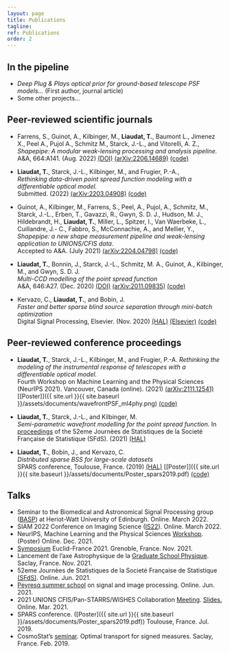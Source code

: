 ```yaml
---
layout: page
title: Publications
tagline:
ref: Publications
order: 2
---
```


## In the pipeline

* *Deep Plug & Plays optical prior for ground-based telescope PSF models...* (First author, journal article)
* Some other projects...

## Peer-reviewed scientific journals

* Farrens, S., Guinot, A., Kilbinger, M., **Liaudat, T.**, Baumont L., Jimenez X., Peel A., Pujol A., Schmitz M., Starck, J.-L., and Vitorelli, A. Z.,  
    *Shapepipe: A modular weak-lensing processing and analysis pipeline.*  
    A&A, 664:A141. (Aug. 2022) [(DOI)](https://doi.org/10.1051/0004-6361/202243970) [(arXiv:2206.14689)](https://arxiv.org/abs/2206.14689) [(code)](https://github.com/CosmoStat/shapepipe)

* **Liaudat, T.**, Starck, J.-L., Kilbinger, M., and Frugier, P.-A.,  
    *Rethinking data-driven point spread function modeling with a differentiable optical model.*  
    Submitted. (2022) [(arXiv:2203.04908)](https://arxiv.org/abs/2203.04908) [(code)](https://github.com/tobias-liaudat/wf-psf)

* Guinot, A., Kilbinger, M., Farrens, S., Peel, A., Pujol, A., Schmitz, M., Starck, J.-L., Erben, T., Gavazzi, R., Gwyn, S. D. J., Hudson, M. J., Hildebrandt, H., **Liaudat, T.**, Miller, L., Spitzer, I., Van Waerbeke, L., Cuillandre, J.- C., Fabbro, S., McConnachie, A., and Mellier, Y.,    
    *Shapepipe: a new shape measurement pipeline and weak-lensing application to UNIONS/CFIS data*.  
    Accepted to A&A. (July 2021) [(arXiv:2204.04798)](https://arxiv.org/abs/2204.04798) [(code)](https://github.com/CosmoStat/shapepipe)

* **Liaudat, T.**, Bonnin, J., Starck, J.-L., Schmitz, M. A., Guinot, A., Kilbinger, M., and Gwyn, S. D. J.  
    *Multi-CCD modelling of the point spread function*    
    A&A, 646:A27. (Dec. 2020) [(DOI)](https://doi.org/10.1051/0004-6361/202039584) [(arXiv:2011.09835)](https://arxiv.org/abs/2011.09835) [(code)](https://github.com/CosmoStat/mccd)

* Kervazo, C., **Liaudat, T.**, and Bobin, J.   
    *Faster and better sparse blind source separation through mini-batch optimization*    
    Digital Signal Processing, Elsevier. (Nov. 2020) [(HAL)](https://hal.archives-ouvertes.fr/hal-02426991/) [(Elsevier)](https://doi.org/10.1016/j.dsp.2020.102827) [(code)](https://github.com/jbobin/dGMCA)

## Peer-reviewed conference proceedings

* **Liaudat, T.**, Starck, J.-L., Kilbinger, M., and Frugier, P.-A.
    *Rethinking the modeling of the instrumental response of telescopes with a differentiable optical model.*  
    Fourth Workshop on Machine Learning and the Physical Sciences (NeurIPS 2021). Vancouver, Canada (online). (2021) [(arXiv:2111.12541)](https://arxiv.org/abs/2111.12541) [[Poster]]({{ site.url }}{{ site.baseurl }}/assets/documents/wavefrontPSF_ml4phy.png) [(code)](https://github.com/tobias-liaudat/wf-psf)

* **Liaudat, T.**, Starck, J.-L., and Kilbinger, M.  
    *Semi-parametric wavefront modelling for the point spread function.*
    In [proceedings](https://jds2021.sciencesconf.org/) of the 52eme Journèes de Statistiques de la Societé Française de Statistique (SFdS). (2021) [(HAL)](https://hal.archives-ouvertes.fr/hal-03444576)

* **Liaudat, T.**, Bobin, J., and Kervazo, C.  
    *Distributed sparse BSS for large-scale datasets*    
    SPARS conference, Toulouse, France. (2019) [(HAL)](https://hal.archives-ouvertes.fr/hal-02088466/) [[Poster]]({{ site.url }}{{ site.baseurl }}/assets/documents/Poster_spars2019.pdf) [(code)](https://github.com/tobias-liaudat/DGMCA)

## Talks

* Seminar to the Biomedical and Astronomical Signal Processing group ([BASP](https://www.hw.ac.uk/uk/schools/engineering-physical-sciences/institutes/sensors-signals-systems/basp.htm)) at Heriot-Watt University of Edinburgh. Online. March 2022.
* SIAM 2022 Conference on Imaging Science ([IS22](https://www.siam.org/conferences/cm/conference/is22)). Online. March 2022.
* NeurIPS, Machine Learning and the Physical Sciences [Workshop](https://ml4physicalsciences.github.io/2021/). (Poster) Online. Dec. 2021.
* [Symposium](https://indico.in2p3.fr/event/24640/) Euclid-France 2021. Grenoble, France. Nov. 2021.
* Lancement de l’axe Astrophysique de la [Graduate School Physique](https://openagenda.com/universite-paris-saclay/events/astrophysiqueparis-saclay). Saclay, France. Nov. 2021.
* 52eme Journèes de Statistiques de la Societé Française de Statistique [(SFdS)](https://jds2021.sciencesconf.org/). Online. Jun. 2021.
* [Peyresq summer school](http://gretsi.fr/peyresq21/index.php) on signal and image processing. Online. Jun. 2021.
* 2021 UNIONS CFIS/Pan-STARRS/WISHES Collaboration [Meeting](https://indico.in2p3.fr/event/23099/overview). [Slides.](https://github.com/tobias-liaudat/slides/tree/master/slides/2021-03-UNIONS_consortium_meeting)  Online. Mar. 2021.
* SPARS conference. ([Poster]({{ site.url }}{{ site.baseurl }}/assets/documents/Poster_spars2019.pdf)) Toulouse, France. Jul. 2019.
* CosmoStat’s [seminar](https://www.cosmostat.org/events/cosmosclub/cosmosclub-toby). Optimal transport for signed measures. Saclay, France. Feb. 2019.


